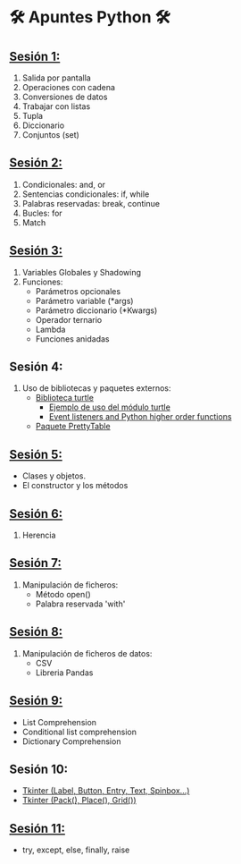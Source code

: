 # 🛠️ Apuntes Python 🛠️
## [Sesión 1:](./Apuntes/Sesion1.py)
1. Salida por pantalla
2. Operaciones con cadena
3. Conversiones de datos
4. Trabajar con listas
5. Tupla
6. Diccionario
7. Conjuntos (set)
## [Sesión 2:](./Apuntes/Sesion2.py)
1. Condicionales: and, or
2. Sentencias condicionales: if, while
3. Palabras reservadas: break, continue
4. Bucles: for
5. Match
## [Sesión 3:](./Apuntes/Sesion3.py)
1. Variables Globales y Shadowing
2. Funciones:
    * Parámetros opcionales
    * Parámetro variable (*args)
    * Parámetro diccionario (*Kwargs)
    * Operador ternario
    * Lambda
    * Funciones anidadas
## Sesión 4:
1. Uso de bibliotecas y paquetes externos:
   * [Biblioteca turtle](./Apuntes/Sesion4/biblio_turtle.py)
      * [Ejemplo de uso del módulo turtle](./Apuntes/Sesion4/turtle_proyecto.py)
      * [Event listeners and Python higher order functions](./Apuntes/Sesion4/turtle_event.py)
   * [Paquete PrettyTable](./Apuntes/Sesion4/pretty_table.py)
## [Sesión 5:](./Apuntes/Sesion5/main.py)
   * Clases y objetos.
   * El constructor y los métodos
## [Sesión 6:](./Apuntes/Sesion6.py)
1. Herencia
## [Sesión 7:](./Apuntes/Sesion7/main.py)
1. Manipulación de ficheros:
    * Método open()
    * Palabra reservada 'with'
## [Sesión 8:](./Apuntes/Session8/main.py)
1. Manipulación de ficheros de datos:
   * CSV
   * Libreria Pandas
## [Sesión 9:](./Apuntes/Sesion9.py)
   * List Comprehension
   * Conditional list comprehension
   * Dictionary Comprehension
## Sesión 10:
   * [Tkinter (Label, Button, Entry, Text, Spinbox...)](./Apuntes/Sesion10/Sesion10.py)
   * [Tkinter (Pack(), Place(), Grid())](./Apuntes/Sesion10/Layout_managers.py)
## [Sesión 11:](./Apuntes/Sesion11.py)
   * try, except, else, finally, raise

